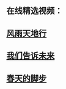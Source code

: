 ## 在线精选视频：

## <a href="https://s3-us-west-1.amazonaws.com/ogaten/show.htm?from=852#c816806">风雨天地行</a><br/>
## <a href="https://s3-us-west-1.amazonaws.com/ogaten/show.htm?from=852#c816703">我们告诉未来</a><br/>
## <a href="https://s3-us-west-1.amazonaws.com/ogaten/show.htm?from=852#c816702">春天的脚步</a><br/>

